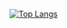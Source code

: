 [![Top Langs](https://github-readme-stats.vercel.app/api/top-langs/?username=Tookai&layout=compact)](https://github.com/anuraghazra/github-readme-stats)


<!---
Tookai/Tookai is a ✨ special ✨ repository because its `README.md` (this file) appears on your GitHub profile.
You can click the Preview link to take a look at your changes.
--->

